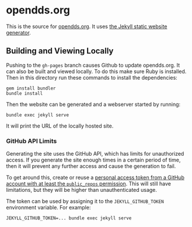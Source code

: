 # opendds.org

This is the source for [opendds.org](https://opendds.org). It uses [the Jekyll
static website generator](https://jekyllrb.com/).

## Building and Viewing Locally

Pushing to the `gh-pages` branch causes Github to update opendds.org. It can
also be built and viewed locally. To do this make sure Ruby is installed. Then
in this directory run these commands to install the dependencies:

```Shell
gem install bundler
bundle install
```

Then the website can be generated and a webserver started by running:

```Shell
bundle exec jekyll serve
```

It will print the URL of the locally hosted site.

### GitHub API Limits

Generating the site uses the GitHub API, which has limits for unauthorized
access. If you generate the site enough times in a certain period of time, then
it will prevent any further access and cause the generation to fail.

To get around this, create or reuse a [personal access token from a GitHub
account with at least the `public_repos`
permission](https://docs.github.com/en/github/authenticating-to-github/keeping-your-account-and-data-secure/creating-a-personal-access-token).
This will still have limitations, but they will be higher than unauthenticated
usage.

The token can be used by assigning it to the `JEKYLL_GITHUB_TOKEN` environment
variable. For example:

```Shell
JEKYLL_GITHUB_TOKEN=... bundle exec jekyll serve
```
